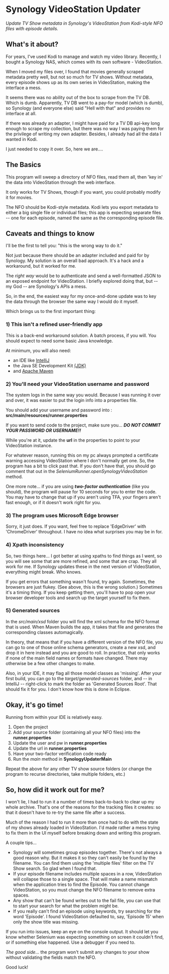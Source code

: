 # Synology VideoStation Updater
_Update TV Show metadata in Synology's VideoStation from Kodi-style NFO files with episode details._


## What's it about?
For years, I've used Kodi to manage and watch my video library.  Recently, I bought a Synology NAS, which comes with its own software - VideoStation.  

When I moved my files over, I found that movies generally scraped metadata pretty well, but not so much for TV shows.  Without metadata, every episode shows up as its own series in VideoStation, making the interface a mess.

It seems there was no ability out of the box to scrape from the TV DB.  Which is dumb.  Apparently, TV DB went to a pay-for model (which is dumb), so Synology (and everyone else) said "Hell with that" and provides no interface at all.

If there was already an adapter, I might have paid for a TV DB api-key long enough to scrape my collection, but there was no way I was paying them for the privilege of writing my own adapter.  Besides, I already had all the data I wanted in Kodi.  

I just needed to copy it over.  So, here we are....


## The Basics
This program will sweep a directory of NFO files, read them all, then 'key in' the data into VideoStation through the web interface.

It only works for TV Shows, though if you want, you could probably modify it for movies.

The NFO should be Kodi-style metadata.  Kodi lets you export metadata to either a big single file or individual files; this app is expecting separate files -- one for each episode, named the same as the corresponding episode file.


## Caveats and things to know
I'll be the first to tell you: "this is the wrong way to do it."

Not just because there should be an adapter included and paid for by Synology.  My solution is an overall bad approach. It's a hack and a workaround, but it worked for me.  

The _right way_ would be to authenticate and send a well-formatted JSON to an exposed endpoint for VideoStation.  I briefly explored doing that, but -- my God -- are Synology's APIs a mess.

So, in the end, the easiest way for my once-and-done update was to key the data through the browser the same way I would do it myself.

Which brings us to the first important thing:

### 1) This isn't a refined user-friendly app
This is a back-end workaround solution.  A batch process, if you will.  You should expect to need some basic Java knowledge.

At minimum, you will also need:
* an IDE like [IntelliJ](https://www.jetbrains.com/idea/)
* the Java SE Development Kit [(JDK)](https://www.oracle.com/java/technologies/downloads/)
* and [Apache Maven](https://maven.apache.org/download.cgi)

### 2) You'll need your VideoStation username and password
The system logs in the same way you would.  Because I was running it over and over, it was easier to put the login info into a properties file.  

You should add your username and password into :   **src/main/resources/runner.properties**

If you want to send code to the project, make sure you... **_DO NOT COMMIT YOUR PASSWORD OR USERNAME!!_**

While you're at it, update the **url** in the properties to point to your VideoStation instance.

For whatever reason, running this on my pc always prompted a certificate warning accessing VideoStation where I don't normally get one.
So, the program has a bit to click past that.  If you don't have that, you should go comment that out in the _SeleniumRunner.openSynologyVideoStation_ method.

One more note... if you are using _**two-factor authentication**_ (like you should), the program will pause for 10 seconds for you to enter the code.  You may have to change that up if you aren't using TFA, your fingers aren't fast enough, or if it doesn't work right for you.

### 3) The program uses Microsoft Edge browser
Sorry, it just does.  If you want, feel free to replace 'EdgeDriver' with 'ChromeDriver' throughout.  I have no idea what surprises you may be in for.

### 4) Xpath inconsistency
So, two things here... I got better at using xpaths to find things as I went, so you will see some that are more refined, and some that are crap.  They all work for me.  If Synology updates these in the next version of VideoStation, everything might break.  Who knows.  

If you get errors that something wasn't found, try again.  Sometimes, the browsers are just flukey.  (See above, this is the wrong solution.)  Sometimes it's a timing thing.  If you keep getting them, you'll have to pop open your browser developer tools and search up the target yourself to fix them.   

### 5) Generated sources
In the _src/main/xsd_ folder you will find the xml schema for the NFO format that is used.  When Maven builds the app, it takes that file and generates the corresponding classes automagically.

In theory, that means that if you have a different version of the NFO file, you can go to one of those online schema generators, create a new xsd, and drop it in here instead and you are good to roll.  In practice, that only works if none of the main field names or formats have changed.  There may otherwise be a few other changes to make.

Also, in your IDE, it may flag all those model classes as 'missing'.   After your first build, you can go to the _target/generated-sources_ folder, and -- in IntelliJ -- right-click to mark the folder as 'Generated Sources Root'.  That should fix it for you.  I don't know how this is done in Eclipse.



## Okay, it's go time!
Running from within your IDE is relatively easy.

1) Open the project
2) Add your source folder (containing all your NFO files) into the **runner.properties**
3) Update the user and pw in **runner.properties**
4) Update the url in **runner.properties**
5) Have your two-factor verification code ready
6) Run the _main_ method in **SynologyUpdaterMain**

Repeat the above for any other TV show source folders (or change the program to recurse directories, take multiple folders, etc.)

## So, how did it work out for me?
I won't lie, I had to run it a number of times back-to-back to clear up my whole archive.  That's one of the reasons for the tracking files it creates: so that it doesn't have to re-try the same file after a success.

Much of the reason I had to run it more than once had to do with the state of my shows already loaded in VideoStation.  I'd made rather a mess trying to fix them in the UI myself before breaking down and writing this program.

A couple tips...
* Synology will sometimes group episodes together.  There's not always a good reason why.  But it makes it so they can't easily be found by the filename.  You can find them using the 'multiple files' filter on the TV Show search.  So glad when I found that.
* If your episode filename includes multiple spaces in a row, VideoStation will collapse those to a single space.  That will make a name mismatch when the application tries to find the Episode.  You cannot change VideoStation, so you must change the NFO filename to remove extra spaces.
* Any show that can't be found writes out to the fail file, you can use that to start your search for what the problem might be.
* If you really can't find an episode using keywords, try searching for the word 'Episode'.  I found VideoStation defaulted to, say, 'Episode 15' when only the show title was missing.

If you run into issues, keep an eye on the console output.  It should let you know whether Selenium was expecting something on screen it couldn't find, or if something else happened.  Use a debugger if you need to.

_The good side..._ the program won't submit any changes to your show without validating the fields match the NFO.


Good luck!